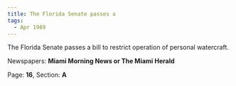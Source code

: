 ```yaml
---  
title: The Florida Senate passes a  
tags:  
  - Apr 1989  
---  
```

  
The Florida Senate passes a bill to restrict operation of personal watercraft.  
  
Newspapers: **Miami Morning News or The Miami Herald**  
  
Page: **16**, Section: **A** 
